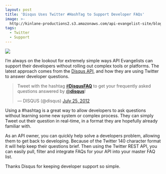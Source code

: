 ```yaml
---
layout: post
title: 'Disqus Uses Twitter #HashTag to Support Developer FAQs'
image: >-
  http://kinlane-productions2.s3.amazonaws.com/api-evangelist-site/blog/disqus-logo.gif
tags:
  - Twitter
  - Support
---
```

[![](http://kinlane-productions2.s3.amazonaws.com/api-evangelist/disqus/disqus-logo.gif)](http://disqus.com/api/docs/ "Disqus API")

I’m always on the lookout for extremely simple ways API Evangelists can support their developers without rolling out complex tools or platforms. The latest approach comes from the [Disqus API](http://disqus.com/api/docs/ "Disqus API"), and how they are using Twitter to answer developer questions.

> Tweet with the hashtag [#**DisqusFAQ**](https://twitter.com/search/%23DisqusFAQ) to get your frequently asked questions answered by [@**disqus**](https://twitter.com/disqus)!
> 
> — DISQUS (@disqus) [July 25, 2012](https://twitter.com/disqus/status/227934056820662272)

Using a #hashtag is a great way to allow developers to ask questions without learning some new system or complex process. They can simply Tweet out their question in real-time, in a format they are hopefully already familiar with.

As an API owner, you can quickly help solve a developers problem, allowing them to get back to developing. Because of the Twitter 140 character format it will help keep their questions brief. Then using the Twitter REST API, you can easily pull, filter and integrate FAQs for your API into your master FAQ list.

Thanks Disqus for keeping developer support so simple.